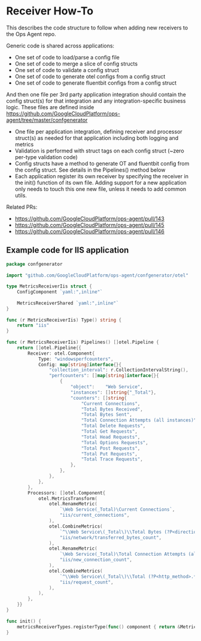 # Receiver How-To

This describes the code structure to follow when adding new receivers to the Ops Agent repo.

Generic code is shared across applications:

- One set of code to load/parse a config file
- One set of code to merge a slice of config structs
- One set of code to validate a config struct
- One set of code to generate otel configs from a config struct
- One set of code to generate fluentbit configs from a config struct

And then one file per 3rd party application integration should contain the config struct(s) for that integration and any integration-specific business logic. These files are defined inside https://github.com/GoogleCloudPlatform/ops-agent/tree/master/confgenerator

- One file per application integration, defining receiver and processor struct(s) as needed for that application including both logging and metrics
- Validation is performed with struct tags on each config struct (~zero per-type validation code)
- Config structs have a method to generate OT and fluentbit config from the config struct. See details in the Pipelines() method below
- Each application register its own receiver by specifying the receiver in the init() function of its own file. Adding support for a new application only needs to touch this one new file, unless it needs to add common utils. 

Related PRs:

- https://github.com/GoogleCloudPlatform/ops-agent/pull/143 
- https://github.com/GoogleCloudPlatform/ops-agent/pull/145 
- https://github.com/GoogleCloudPlatform/ops-agent/pull/146 

## Example code for IIS application

```go
package confgenerator
 
import "github.com/GoogleCloudPlatform/ops-agent/confgenerator/otel"
 
type MetricsReceiverIis struct {
	ConfigComponent `yaml:",inline"`
 
	MetricsReceiverShared `yaml:",inline"`
}
 
func (r MetricsReceiverIis) Type() string {
	return "iis"
}
 
func (r MetricsReceiverIis) Pipelines() []otel.Pipeline {
	return []otel.Pipeline{{
		Receiver: otel.Component{
			Type: "windowsperfcounters",
			Config: map[string]interface{}{
				"collection_interval": r.CollectionIntervalString(),
				"perfcounters": []map[string]interface{}{
					{
						"object":    "Web Service",
						"instances": []string{"_Total"},
						"counters": []string{
							"Current Connections",
							"Total Bytes Received",
							"Total Bytes Sent",
							"Total Connection Attempts (all instances)",
							"Total Delete Requests",
							"Total Get Requests",
							"Total Head Requests",
							"Total Options Requests",
							"Total Post Requests",
							"Total Put Requests",
							"Total Trace Requests",
						},
					},
				},
			},
		},
		Processors: []otel.Component{
			otel.MetricsTransform(
				otel.RenameMetric(
					`\Web Service(_Total)\Current Connections`,
					"iis/current_connections",
				),
				otel.CombineMetrics(
					`^\\Web Service\(_Total\)\\Total Bytes (?P<direction>.*)$`,
					"iis/network/transferred_bytes_count",
				),
				otel.RenameMetric(
					`\Web Service(_Total)\Total Connection Attempts (all instances)`,
					"iis/new_connection_count",
				),
				otel.CombineMetrics(
					`^\\Web Service\(_Total\)\\Total (?P<http_method>.*) Requests$`,
					"iis/request_count",
				),
			),
		},
	}}
}
 
func init() {
	metricsReceiverTypes.registerType(func() component { return &MetricsReceiverIis{} }, "windows")
}
```


